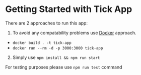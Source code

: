 # Getting Started with Tick App

There are 2 approaches to run this app:
1. To avoid any compatability problems use [Docker](https://www.docker.com/) approach.
* `docker build . -t tick-app`
* `docker run --rm -d -p 3000:3000 tick-app`

2. Simply use `npm install && npm run start`

For testing purposes please use `npm run test` command
